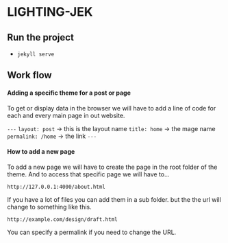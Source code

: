 # LIGHTING-JEK

## Run the project
* `jekyll serve`

## Work flow

#### Adding a specific theme for a post or page
To get or display data in the browser we will have to add a line of code for each and every main page in out website.

`---`
`layout: post` -> this is the layout name
`title: home` -> the mage name
`permalink: /home` -> the link
`---`

#### How to add a new page
To add a new page we will have to create the page in the root folder of the theme. And to access that specific page we will have to...

`http://127.0.0.1:4000/about.html`

If you have a lot of files you can add them in a sub folder. but the the url will change to something like this.

`http://example.com/design/draft.html`

You can specify a permalink if you need to change the URL.